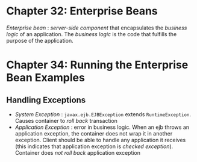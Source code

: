 # Chapter 32: Enterprise Beans
*Enterprise bean* : *server-side component* that encapsulates the *business logic* of an application. The *business logic* is the code that fulfills the purpose of the application.
# Chapter 34: Running the Enterprise Bean Examples
## Handling Exceptions
* *System Exception* : `javax.ejb.EJBException` extends `RuntimeException`. Causes container to *roll back* transaction
* *Application Exception* : error in business logic. When an ejb throws an application exception, the container does not wrap it in another exception. Client should be able to handle any application it receives (this indicates that application exception is *checked exception*). Container does *not roll back* application exception 
